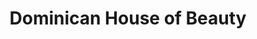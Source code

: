 ---
title: "Dominican House of Beauty"
url: /allentown/dominican-house-of-beauty/
shop: hairdresser
---